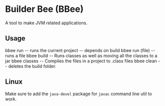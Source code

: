 # Builder Bee (BBee)

A tool to make JVM related applications.

## Usage

bbee run -- runs the current project -- depends on build
bbee run (file) -- runs a file
bbee build -- Runs classes as well as moving all the classes to a jar
bbee classes -- Compiles the files in a project to .class files
bbee clean -- deletes the build folder.

## Linux
Make sure to add the `java-devel` package for `javac` command line util to work.